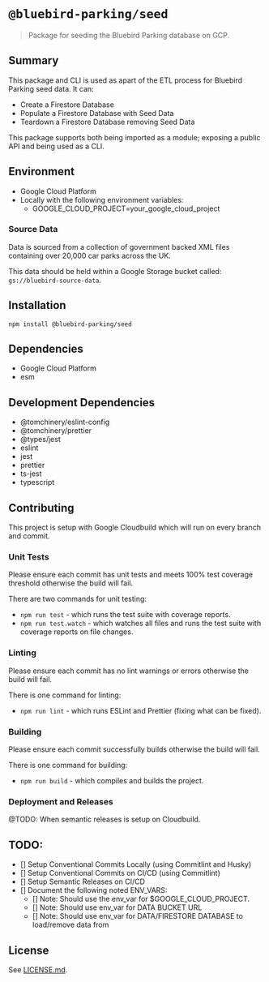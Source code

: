 # `@bluebird-parking/seed`

> Package for seeding the Bluebird Parking database on GCP.

## Summary

This package and CLI is used as apart of the ETL process for Bluebird Parking seed data. It can:
- Create a Firestore Database
- Populate a Firestore Database with Seed Data
- Teardown a Firestore Database removing Seed Data

This package supports both being imported as a module; exposing a public API and being used as a CLI.

## Environment

- Google Cloud Platform
- Locally with the following environment variables:
  - GOOGLE_CLOUD_PROJECT=your_google_cloud_project
  
### Source Data

Data is sourced from a collection of government backed XML files containing over 20,000 car parks
across the UK. 

This data should be held within a Google Storage bucket called: `gs://bluebird-source-data`. 

## Installation

`npm install @bluebird-parking/seed`

## Dependencies

- Google Cloud Platform
- esm

## Development Dependencies

- @tomchinery/eslint-config
- @tomchinery/prettier
- @types/jest
- eslint
- jest
- prettier
- ts-jest
- typescript

## Contributing

This project is setup with Google Cloudbuild which will run on every branch and commit. 

### Unit Tests 

Please ensure each commit has unit tests and meets 100% test coverage threshold otherwise
the build will fail. 

There are two commands for unit testing:
- `npm run test` - which runs the test suite with coverage reports.
- `npm run test.watch` - which watches all files and runs the test suite with coverage reports on file changes.

### Linting

Please ensure each commit has no lint warnings or errors otherwise the build will fail. 

There is one command for linting:
- `npm run lint` - which runs ESLint and Prettier (fixing what can be fixed).

### Building

Please ensure each commit successfully builds otherwise the build will fail.

There is one command for building:
- `npm run build` - which compiles and builds the project.

### Deployment and Releases

@TODO: When semantic releases is setup on Cloudbuild.

## TODO:

- [] Setup Conventional Commits Locally (using Commitlint and Husky)
- [] Setup Conventional Commits on CI/CD (using Commitlint)
- [] Setup Semantic Releases on CI/CD
- [] Document the following noted ENV_VARS:
  - [] Note: Should use the env_var for $GOOGLE_CLOUD_PROJECT.
  - [] Note: Should use env_var for DATA BUCKET URL
  - [] Note: Should use env_var for DATA/FIRESTORE DATABASE to load/remove data from

## License

See [LICENSE.md](https://github.com/Bluebird-Parking/bluebird-parking-seed/blob/master/LICENSE).

